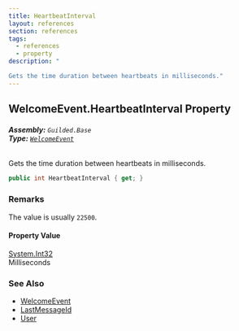 ```yaml
---
title: HeartbeatInterval
layout: references
section: references
tags:
  - references
  - property
description: "

Gets the time duration between heartbeats in milliseconds."
---
```


## WelcomeEvent.HeartbeatInterval Property
###### **Assembly:** `Guilded.Base`<br/>**Type:** [`WelcomeEvent`](WelcomeEvent 'Guilded.Base.Events.WelcomeEvent')

Gets the time duration between heartbeats in milliseconds.

```csharp
public int HeartbeatInterval { get; }
```

### Remarks
  
The value is usually `22500`.

#### Property Value
[System.Int32](https://docs.microsoft.com/en-us/dotnet/api/System.Int32 'System.Int32')  
Milliseconds

### See Also
- [WelcomeEvent](WelcomeEvent 'Guilded.Base.Events.WelcomeEvent')
- [LastMessageId](WelcomeEvent.LastMessageId 'Guilded.Base.Events.WelcomeEvent.LastMessageId')
- [User](WelcomeEvent.User 'Guilded.Base.Events.WelcomeEvent.User')
